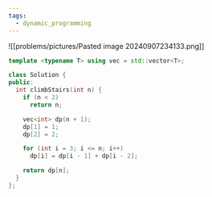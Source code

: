 ```yaml
---
tags:
  - dynamic_programming
---
```

![[problems/pictures/Pasted image 20240907234133.png]]


```c++
template <typename T> using vec = std::vector<T>;

class Solution {
public:
  int climbStairs(int n) {
    if (n < 2)
      return n;

    vec<int> dp(n + 1);
    dp[1] = 1;
    dp[2] = 2;

    for (int i = 3; i <= n; i++)
      dp[i] = dp[i - 1] + dp[i - 2];

    return dp[n];
  }
};
```